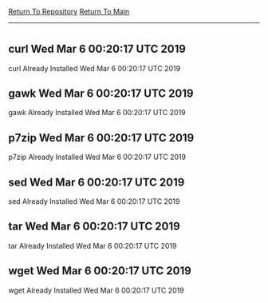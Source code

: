[Return To Repository](https://github.com/deathbybandaid/piholeparser/)
[Return To Main](https://github.com/deathbybandaid/piholeparser/blob/master/RecentRunLogs/Mainlog.md)
____________________________________
# 
## curl Wed Mar 6 00:20:17 UTC 2019
curl Already Installed Wed Mar 6 00:20:17 UTC 2019
## gawk Wed Mar 6 00:20:17 UTC 2019
gawk Already Installed Wed Mar 6 00:20:17 UTC 2019
## p7zip Wed Mar 6 00:20:17 UTC 2019
p7zip Already Installed Wed Mar 6 00:20:17 UTC 2019
## sed Wed Mar 6 00:20:17 UTC 2019
sed Already Installed Wed Mar 6 00:20:17 UTC 2019
## tar Wed Mar 6 00:20:17 UTC 2019
tar Already Installed Wed Mar 6 00:20:17 UTC 2019
## wget Wed Mar 6 00:20:17 UTC 2019
wget Already Installed Wed Mar 6 00:20:17 UTC 2019
